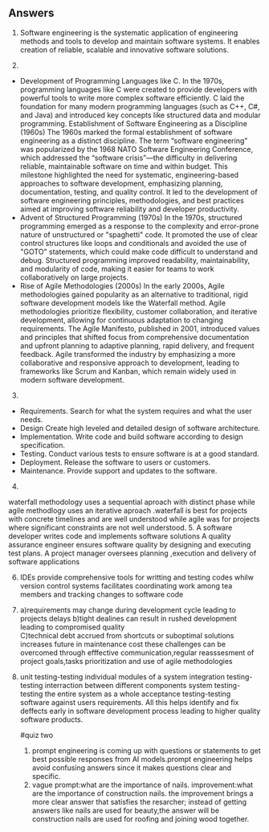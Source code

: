 ## Answers
1. Software engineering is the systematic application of engineering methods and tools to develop and maintain software   systems. It enables creation of reliable, scalable and innovative software solutions.

2. 
* Development of Programming Languages like C.
In the 1970s, programming languages like C were created to provide developers with powerful tools to write more complex software efficiently. C laid the foundation for many modern programming languages (such as C++, C#, and Java) and introduced key concepts like structured data and modular programming.
 Establishment of Software Engineering as a Discipline (1960s)
The 1960s marked the formal establishment of software engineering as a distinct discipline. The term “software engineering” was popularized by the 1968 NATO Software Engineering Conference, which addressed the “software crisis”—the difficulty in delivering reliable, maintainable software on time and within budget. This milestone highlighted the need for systematic, engineering-based approaches to software development, emphasizing planning, documentation, testing, and quality control. It led to the development of software engineering principles, methodologies, and best practices aimed at improving software reliability and developer productivity.
* Advent of Structured Programming (1970s)
In the 1970s, structured programming emerged as a response to the complexity and error-prone nature of unstructured or "spaghetti" code. It promoted the use of clear control structures like loops and conditionals and avoided the use of "GOTO" statements, which could make code difficult to understand and debug. Structured programming improved readability, maintainability, and modularity of code, making it easier for teams to work collaboratively on large projects.
* Rise of Agile Methodologies (2000s)
In the early 2000s, Agile methodologies gained popularity as an alternative to traditional, rigid software development models like the Waterfall method. Agile methodologies prioritize flexibility, customer collaboration, and iterative development, allowing for continuous adaptation to changing requirements. The Agile Manifesto, published in 2001, introduced values and principles that shifted focus from comprehensive documentation and upfront planning to adaptive planning, rapid delivery, and frequent feedback. Agile transformed the industry by emphasizing a more collaborative and responsive approach to development, leading to frameworks like Scrum and Kanban, which remain widely used in modern software development.

3. 
* Requirements.
Search for what the system requires and what the user needs.
* Design
Create high leveled and detailed design of software architecture.
* Implementation.
Write code and build software according to design specification.
* Testing.
Conduct various tests to ensure software is at a good standard.
* Deployment.
Release the software to users or customers.
* Maintenance.
Provide support and updates to the software.
4.
waterfall methodology uses a sequential aproach with distinct phase while agile methodlogy uses an iterative aproach .waterfall is best for projects with concrete timelines and are well understood while agile was for projects where significant constraints are not well understood.
5. A software developer writes code and implements software solutions
   A quality assurance engineer ensures software quality by designing and executing test plans.
   A project manager oversees planning ,execution and delivery of software applications

6. IDEs provide comprehensive tools for writting and testing codes whilw version control systems facilitates coordinating work among tea members and tracking changes to software code
7. a)requirements may change during development cycle leading to projects delays
   b)tight dealines can result in rushed development leading to compromised quality  
   C)technical debt accrued from shortcuts or suboptimal solutions increases future in maintenance cost
   these challenges can be overcomed through efffective communication,regular reasssesment of project goals,tasks prioritization and use of agile methodologies

8. unit testing-testing individual modules of a system
   integration testing-testing interraction between different components
   system testing-testing the entire system as a whole
   acceptance testing-testing software against users requirements.
   All this helps identify and fix deffects early in software development process leading to higher quality software products.

   #quiz two
   1. prompt engineering is coming up with questions or statements to get best possible responses from AI models.prompt engineering helps avoid confusing  answers since it makes questions clear and specific.
   2. vague prompt:what are the importance of nails.
      improvement:what are the importance of construction nails.
      the improvement brings a more clear answer that satisfies the resarcher; instead of getting answers like nails are used for beauty,the answer will be construction nails are used for roofing and joining wood together.
